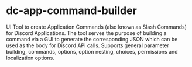 # dc-app-command-builder
 
UI Tool to create Application Commands (also known as Slash Commands) for Discord Applications. The tool serves the purpose of building a command via a GUI to generate the corresponding JSON which can be used as the body for Discord API calls. Supports general parameter building, commands, options, option nesting, choices, permissions and localization options.